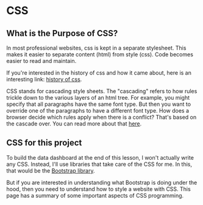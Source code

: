 # CSS
## What is the Purpose of CSS?
In most professional websites, css is kept in a separate stylesheet. This makes it easier to separate content (html) from style (css). Code becomes easier to read and maintain.

If you're interested in the history of css and how it came about, here is an interesting link: [history of css](https://www.w3.org/Style/CSS20/history.html).

CSS stands for cascading style sheets. The "cascading" refers to how rules trickle down to the various layers of an html tree. For example, you might specify that all paragraphs have the same font type. But then you want to override one of the paragraphs to have a different font type. How does a browser decide which rules apply when there is a conflict? That's based on the cascade over. You can read more about that [here](https://www.thoughtco.com/user-style-sheet-3469931).

## CSS for this project
To build the data dashboard at the end of this lesson, I won't actually write any CSS. Instead, I'll use libraries that take care of the CSS for me. In this, that would be the [Bootstrap library](https://getbootstrap.com/).

But if you are interested in understanding what Bootstrap is doing under the hood, then you need to understand how to style a website with CSS. This page has a summary of some important aspects of CSS programming.